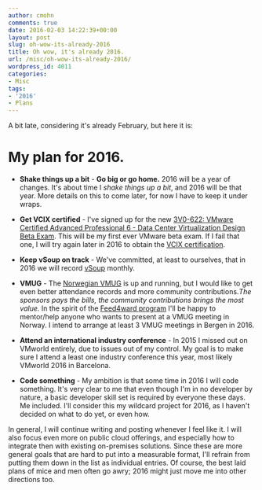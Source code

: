 ```yaml
---
author: cmohn
comments: true
date: 2016-02-03 14:22:39+00:00
layout: post
slug: oh-wow-its-already-2016
title: Oh wow, it's already 2016.
url: /misc/oh-wow-its-already-2016/
wordpress_id: 4011
categories:
- Misc
tags:
- '2016'
- Plans
---
```


A bit late, considering it's already February, but here it is:



# My plan for 2016.







  * **Shake things up a bit** - **Go big or go home.** 2016 will be a year of changes. It's about time I _shake things up a bit_, and 2016 will be that year. More details on this to come later, for now I have to keep it under wraps.



  * **Get VCIX certified** - I've signed up for the new [3V0-622: VMware Certified Advanced Professional 6 - Data Center Virtualization Design Beta Exam](https://mylearn.vmware.com/mgrReg/plan.cfm?plan=88743&ui=www_cert). This will be my first ever VMware beta exam. If I fail that one, I will try again later in 2016 to obtain the [VCIX certification](https://mylearn.vmware.com/mgrReg/plan.cfm?plan=52165&ui=www_cert).



  * **Keep vSoup on track** - We've committed, at least to ourselves, that in 2016 we will record [vSoup](http://vsoup.net) monthly.



  * **VMUG** - The [Norwegian VMUG](http://vmug.no) is up and running, but I would like to get even better attendance records and more community contributions._The sponsors pays the bills, the community contributions brings the most value._
In the spirit of the [Feed4ward program](https://www.vmug.com/p/cm/ld/fid=7221) I'll be happy to mentor/help anyone who wants to present at a VMUG meeting in Norway. 
I intend to arrange at least 3 VMUG meetings in Bergen in 2016.



  * **Attend an international industry conference** - In 2015 I missed out on VMworld entirely, due to issues out of my control. My goal is to make sure I attend a least one industry conference this year, most likely VMworld 2016 in Barcelona.



  * **Code something** - My ambition is that some time in 2016 I will code something. It's very clear to me that even though I'm in no developer by nature, a basic developer skill set is required by everyone these days. Me included. I'll consider this my wildcard project for 2016, as I haven't decided on what to do yet, or even how.






In general, I will continue writing and posting whenever I feel like it. I will also focus even more on public cloud offerings, and especially how to integrate then with existing on-premises solutions. Since these are more general goals that are hard to put into a measurable format, I'll refrain from putting them down in the list as individual entries. Of course, the best laid plans of mice and men often go awry; 2016 might just move me into other directions too.
